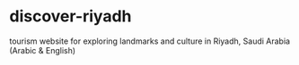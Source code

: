 # discover-riyadh
tourism website for exploring landmarks and culture in Riyadh, Saudi Arabia (Arabic &amp; English)
